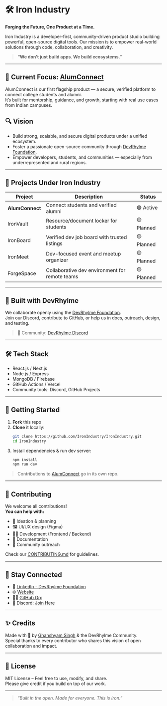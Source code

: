 # 🛠️ Iron Industry

**Forging the Future, One Product at a Time.**

Iron Industry is a developer-first, community-driven product studio building powerful, open-source digital tools. Our mission is to empower real-world solutions through code, collaboration, and creativity.

> **“We don’t just build apps. We build ecosystems.”**

---

## 🌟 Current Focus: [AlumConnect](https://github.com/IronIndustry/AlumConnect)

AlumConnect is our first flagship product — a secure, verified platform to connect college students and alumni.  
It’s built for mentorship, guidance, and growth, starting with real use cases from Indian campuses.


## 🔍 Vision

- Build strong, scalable, and secure digital products under a unified ecosystem.
- Foster a passionate open-source community through [DevRhylme Foundation](https://github.com/DEVRhylme-Foundation).
- Empower developers, students, and communities — especially from underrepresented and rural regions.

---

## 🧱 Projects Under Iron Industry

| Project        | Description                                     | Status     |
| -------------- | ----------------------------------------------- | ---------- |
| **AlumConnect** | Connect students and verified alumni           | 🟢 Active  |
| IronVault      | Resource/document locker for students           | 🟡 Planned |
| IronBoard      | Verified dev job board with trusted listings    | 🟡 Planned |
| IronMeet       | Dev-focused event and meetup organizer          | 🟡 Planned |
| ForgeSpace     | Collaborative dev environment for remote teams  | 🟡 Planned |

---

## 🤝 Built with DevRhylme

We collaborate openly using the [DevRhylme Foundation](https://www.devrhylme.org/).  
Join our Discord, contribute to GitHub, or help us in docs, outreach, design, and testing.

> 💬 Community: [DevRhylme Discord](https://discord.gg/your-devrhylme-invite-link)

---

## 🛠️ Tech Stack

- React.js / Next.js
- Node.js / Express
- MongoDB / Firebase
- GitHub Actions / Vercel
- Community tools: Discord, GitHub Projects

---

## 🚀 Getting Started

1. **Fork** this repo  
2. **Clone** it locally:  
   ```bash
   git clone https://github.com/IronIndustry/IronIndustry.git
   cd IronIndustry
   ```
3. Install dependencies & run dev server:
   ```bash
   npm install
   npm run dev
   ```

> Contributions to [AlumConnect](https://github.com/IronIndustry/AlumConnect) go in its own repo.

---

## 👥 Contributing

We welcome all contributions!  
**You can help with:**

- 🧠 Ideation & planning
- 🖼️ UI/UX design (Figma)
- 👨‍💻 Development (Frontend / Backend)
- 📖 Documentation
- 📣 Community outreach

Check our [CONTRIBUTING.md](./CONTRIBUTING.md) for guidelines.

---

## 📣 Stay Connected

- 💼 [LinkedIn - DevRhylme Foundation](https://www.linkedin.com/company/devrhylme1/posts/?feedView=all)
- 🌐 [Website](https://www.devrhylme.org/)
- 🧑‍💻 [GitHub Org](https://github.com/DEVRhylme-Foundation)
- 💬 Discord: [Join Here](https://discord.gg/your-invite-link)

---

## ✨ Credits

Made with 💙 by [Ghanshyam Singh](https://github.com/ghanshyam2005singh) & the DevRhylme Community.  
Special thanks to every contributor who shares this vision of open collaboration and impact.

---

## 📄 License

MIT License – Feel free to use, modify, and share.  
Please give credit if you build on top of our work.

---

> _“Built in the open. Made for everyone. This is Iron.”_